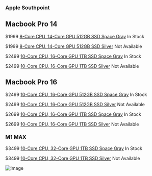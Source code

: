 ### Apple Southpoint

## Macbook Pro 14

$1999 [8-Core CPU, 14-Core GPU 512GB SSD Space Gray](https://www.apple.com/shop/buy-mac/macbook-pro/14-inch-space-gray-8-core-cpu-14-core-gpu-512gb#) In Stock

$1999 [8-Core CPU, 14-Core GPU 512GB SSD Silver](https://www.apple.com/shop/buy-mac/macbook-pro/14-inch-silver-8-core-cpu-14-core-gpu-512gb#) Not Available

$2499 [10-Core CPU, 16-Core GPU 1TB SSD Space Gray](https://www.apple.com/shop/buy-mac/macbook-pro/14-inch-space-gray-10-core-cpu-16-core-gpu-1tb#) In Stock

$2499 [10-Core CPU, 16-Core GPU 1TB SSD Silver](https://www.apple.com/shop/buy-mac/macbook-pro/14-inch-silver-10-core-cpu-16-core-gpu-1tb#) Not Available

## Macbook Pro 16

$2499 [10-Core CPU, 16-Core GPU 512GB SSD Space Gray](https://www.apple.com/shop/buy-mac/macbook-pro/16-inch-space-gray-10-core-cpu-16-core-gpu-512gb#) In Stock

$2499 [10-Core CPU, 16-Core GPU 512GB SSD Silver](https://www.apple.com/shop/buy-mac/macbook-pro/16-inch-silver-10-core-cpu-16-core-gpu-512gb#) Not Available

$2699 [10-Core CPU, 16-Core GPU 1TB SSD Space Gray](https://www.apple.com/shop/buy-mac/macbook-pro/16-inch-space-gray-10-core-cpu-16-core-gpu-1tb#) In Stock

$2699 [10-Core CPU, 16-Core GPU 1TB SSD Silver](https://www.apple.com/shop/buy-mac/macbook-pro/16-inch-silver-10-core-cpu-16-core-gpu-1tb#) Not Available

### M1 MAX

$3499 [10-Core CPU, 32-Core GPU 1TB SSD Space Gray](https://www.apple.com/shop/buy-mac/macbook-pro/16-inch-space-gray-10-core-cpu-32-core-gpu-1tb#) In Stock

$3499 [10-Core CPU, 32-Core GPU 1TB SSD Silver](https://www.apple.com/shop/buy-mac/macbook-pro/16-inch-silver-10-core-cpu-32-core-gpu-1tb#) Not Available

![Image](https://rtlimages.apple.com/cmc/dieter/store/16_9/R049.png?resize=2880:1612&output-format=jpg&output-quality=85&interpolation=progressive-bicubic)
